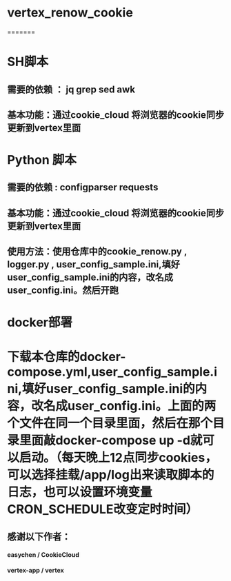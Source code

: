 # vertex_renow_cookie

=======

# SH脚本
## 需要的依赖 ： jq grep sed awk

## 基本功能：通过cookie_cloud 将浏览器的cookie同步更新到vertex里面





# Python 脚本

## 需要的依赖 : configparser requests

## 基本功能：通过cookie_cloud 将浏览器的cookie同步更新到vertex里面

## 使用方法：使用仓库中的cookie_renow.py , logger.py , user_config_sample.ini,填好user_config_sample.ini的内容，改名成user_config.ini。然后开跑


# docker部署

# 下载本仓库的docker-compose.yml,user_config_sample.ini,填好user_config_sample.ini的内容，改名成user_config.ini。上面的两个文件在同一个目录里面，然后在那个目录里面敲docker-compose up -d就可以启动。（每天晚上12点同步cookies，可以选择挂载/app/log出来读取脚本的日志，也可以设置环境变量CRON_SCHEDULE改变定时时间）


## 感谢以下作者：

#### easychen / CookieCloud
#### vertex-app / vertex

